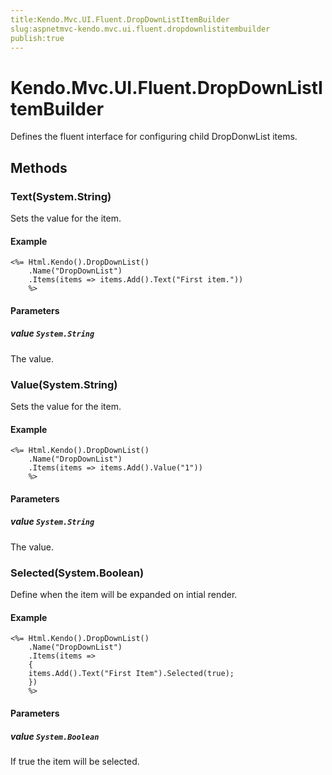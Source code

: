 ```yaml
---
title:Kendo.Mvc.UI.Fluent.DropDownListItemBuilder
slug:aspnetmvc-kendo.mvc.ui.fluent.dropdownlistitembuilder
publish:true
---
```


# Kendo.Mvc.UI.Fluent.DropDownListItemBuilder

Defines the fluent interface for configuring child DropDonwList items.

## Methods

### Text(System.String)
Sets the value for the item.

#### Example
    <%= Html.Kendo().DropDownList()
        .Name("DropDownList")
        .Items(items => items.Add().Text("First item."))
        %>

#### Parameters

##### value `System.String`
The value.

### Value(System.String)
Sets the value for the item.

#### Example
    <%= Html.Kendo().DropDownList()
        .Name("DropDownList")
        .Items(items => items.Add().Value("1"))
        %>

#### Parameters

##### value `System.String`
The value.

### Selected(System.Boolean)
Define when the item will be expanded on intial render.

#### Example
    <%= Html.Kendo().DropDownList()
        .Name("DropDownList")
        .Items(items =>
        {
        items.Add().Text("First Item").Selected(true);
        })
        %>

#### Parameters

##### value `System.Boolean`
If true the item will be selected.